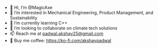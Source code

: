 - 👋 Hi, I’m @MagicAxe
- 👀 I’m interested in Mechanical Engineering, Product Management, and Sustainability
- 🌱 I’m currently learning C++
- 💞️ I’m looking to collaborate on climate tech solutions
- 📫 Reach me at padwal.akshay25@gmail.com
- 🍵 Buy me coffee: https://ko-fi.com/akshaypadwal

<!---
MagicAxe/MagicAxe is a ✨ special ✨ repository because its `README.md` (this file) appears on your GitHub profile.
You can click the Preview link to take a look at your changes.
--->
